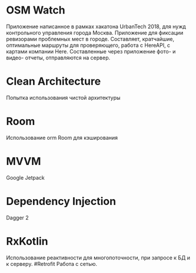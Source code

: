 # OSM Watch
Приложение написанное в рамках хакатона UrbanTech 2018, для нужд контрольного управления города Москва. Приложение для фиксации ревизорами проблемных мест в городе. Составляет, кратчайшие, оптимальные маршруты для проверяющего, работа с  HereAPI, с картами компании Here. Составленные через приложение фото- и видео- отчеты, отправляются на сервер.
# Clean Architecture
Попытка использования чистой архитектуры
# Room
Использование orm Room для кэширования
# MVVM
Google Jetpack
# Dependency Injection
Dagger 2
# RxKotlin
Использование реактивности для многопоточности, при запросе к БД и к серверу.
#Retrofit
Работа с сетью.
